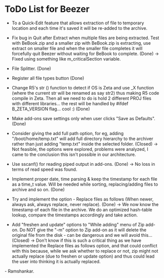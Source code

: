 # ToDo List for Beezer

* To a Quick-Edit feature that allows extraction of file to temporary location and each
  time it's saved it will be re-added to the archive.

* Fix bug in Quit after Extract when multiple files are being extracted. Test with BeBook.zip
  and a smaller zip with BeBook.zip is extracting, use extract on smaller file and when
  the smaller file completes it will forcefully quit Beezer without waiting for BeBook to 
  complete. 
  (Done)
        -> Fixed using something like m_criticalSection variable.

* File Splitter.
  (Done)

* Register all file types button
  (Done)

* Change R5's str () function to detect if OS is Zeta and use _X function (where the
  current str will be renamed as say str2) thus making R5 code compile in Zeta. Then all
  we need to do is hold 2 different PROJ files with different libraries... the rest will be
  handled by #ifdef B_ZETA_VERSION flag... cool :)
  (Done)

* Make add-ons save settings only when user clicks "Save as Defaults".
  (Done)

* Consider giving the add full path option, for eg, adding "/boot/home/temp.txt" will add full
  directory hierarchy to the archiver rather than just adding "temp.txt" inside the selected folder.
  (Closed)
      -> Not feasible, the options were explored, problems were analyzed,
         I came to the conclusion this isn't possible in our architecture.

* Use sscanf() for reading piped output in add-ons.
  (Done)
      -> No loss in terms of read speed was found.

* Implement proper date, time parsing & keep the timestamp for each file as a time_t value. Will be
  needed while sorting, replacing/adding files to archive and so on.
  (Done)

* Try and implement the option - Replace files as follows (When newer, always ask, always replace,
  never replace). 
  (Done)
      -> We now know the timestamp of each file in the archive. 
         We do an optimized hash-table lookup, compare the
         timestamps accordingly and take action.

* Add "freshen and update" options to "While adding" menu of Zip add-on. Do NOT give the "-m" option
  to Zip add-on as it will delete the original file from the disk - can be dangerous and we will avoid this...
  (Closed)
      -> Don't know if this is such a critical thing as we have implemented the Replace files as follows option, and
         that could conflict with this because, while we ask whether to replace or not, zip might not actually replace
         (due to freshen or update option) and thus could lead the user into thinking it is actually replaced.

\- Ramshankar.
